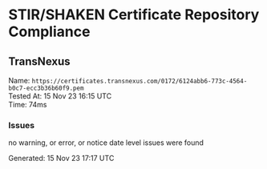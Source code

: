 # STIR/SHAKEN Certificate Repository Compliance

## TransNexus

Name: `https://certificates.transnexus.com/0172/6124abb6-773c-4564-b0c7-ecc3b36b60f9.pem`\
Tested At: 15 Nov 23 16:15 UTC\
Time: 74ms

### Issues

no warning, or error, or notice date level issues were found

Generated: 15 Nov 23 17:17 UTC